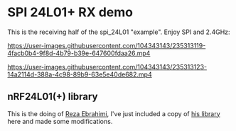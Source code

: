 # SPI 24L01+ RX demo
This is the receiving half of the spi_24L01 "example".
Enjoy SPI and 2.4GHz:


https://user-images.githubusercontent.com/104343143/235313119-4facb0b4-9f8d-4b79-b39e-647600fdaa26.mp4


https://user-images.githubusercontent.com/104343143/235313123-14a2114d-388a-4c98-89b9-63e5e40de682.mp4

## nRF24L01(+) library
This is the doing of [Reza Ebrahimi](https://github.com/ebrezadev), I've just included a copy of [his library](https://github.com/ebrezadev/nRF24L01-C-Driver) here and made some modifications.

